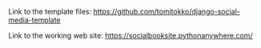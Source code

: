 Link to the template files: https://github.com/tomitokko/django-social-media-template

Link to the working web site: https://socialbooksite.pythonanywhere.com/
